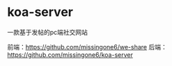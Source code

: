 # koa-server
一款基于发帖的pc端社交网站

前端：https://github.com/missingone6/we-share
后端：https://github.com/missingone6/koa-server
